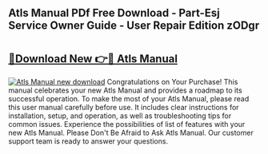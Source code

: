## Atls Manual PDf Free Download - Part-Esj Service Owner Guide - User Repair Edition zODgr

# <h2><a href="http://bc31067.oget.top/?id=Atls+Manual">🔗Download New 👉🔴 Atls Manual</a></h2>

[![Atls Manual new download](https://i.imgur.com/5g1atiW.png)](http://bc31067.oget.top/?id=Atls+Manual)
Congratulations on Your Purchase! This manual celebrates your new Atls Manual and provides a roadmap to its successful operation. To make the most of your Atls Manual, please read this user manual carefully before use. It includes clear instructions for installation, setup, and operation, as well as troubleshooting tips for common issues. Experience the possibilities of list of features with your new Atls Manual. Please Don't Be Afraid to Ask Atls Manual. Our customer support team is ready to answer your questions.
